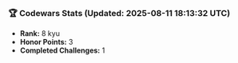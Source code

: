 ### 🏆 Codewars Stats (Updated: 2025-08-11 18:13:32 UTC)

- **Rank:** 8 kyu
- **Honor Points:** 3
- **Completed Challenges:** 1
